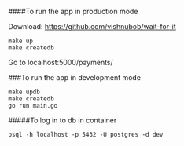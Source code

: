 ####To run the app in production mode

Download: https://github.com/vishnubob/wait-for-it

```
make up
make createdb
```

Go to localhost:5000/payments/

###To run the app in development mode
```
make updb
make createdb
go run main.go
```

#####To log in to db in container
``` 
psql -h localhost -p 5432 -U postgres -d dev
```
